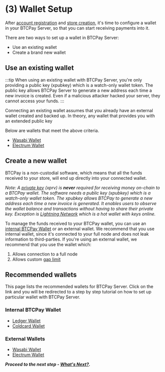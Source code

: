 # (3) Wallet Setup

After [account registration](RegisterAccount.md) and [store creation](CreateStore.md), it's time to configure a wallet in your BTCPay Server, so that you can start receiving payments into it.

There are two ways to set up a wallet in BTCPay Server:
 - Use an existing wallet
 - Create a brand new wallet

## Use an existing wallet

:::tip
When using an existing wallet with BTCPay Server, you're only providing a public key (xpubkey) which is a watch-only wallet token. The public key allows BTCPay Server to generate a new address each time a new invoice is created. Even if a malicious attacker hacked your server, they cannot access your funds.
:::

Connecting an existing wallet assumes that you already have an external wallet created and backed up. In theory, any wallet that provides you with an extended public key

Below are wallets that meet the above criteria.

- [Wasabi Wallet](WasabiWallet.md)
- [Electrum Wallet](ElectrumWallet.md)


## Create a new wallet 

BTCPay is a non-custodial software, which means that all the funds received to your store, will end up directly into your connected wallet.

*Note: A [private key](https://en.bitcoin.it/wiki/Private_key) (xprv) is **never** required for receiving money on-chain to a BTCPay wallet. The software needs a public key (xpubkey) which is a watch-only wallet token. The xpubkey allows BTCPay to generate a new address each time a new invoice is generated. It enables users to observe the wallet balance and transactions without having to share their private key. Exception is [Lightning Network](LightningNetwork.md) which is a hot wallet with keys online.*

To manage the funds received to your BTCPay wallet, you can use an [internal BTCPay Wallet](Wallet.md) or an external wallet. We recommend that you use internal wallet, since it's connected to your full node and does not leak information to third-parties. If you're using an external wallet, we recommend that you use the wallet which:

1. Allows connection to a full node
2. Allows custom [gap limit](FAQ/FAQ-Wallet.md)

## Recommended wallets

This page lists the recommended wallets for BTCPay Server. Click on the link and you will be redirected to a step by step tutorial on how to set up particular wallet with BTCPay Server.

### Internal BTCPay Wallet

- [Ledger Wallet](LedgerWallet.md)
- [Coldcard Wallet](ColdcardwWallet.md)

### External Wallets

- [Wasabi Wallet](WasabiWallet.md)
- [Electrum Wallet](ElectrumWallet.md)

***Proceed to the next step - [What's Next?](WhatsNext.md).***

